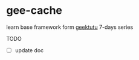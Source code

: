 # gee-cache
learn base framework form [geektutu](https://geektutu.com/post/geerpc.html) 7-days series

TODO
-[ ] update doc  